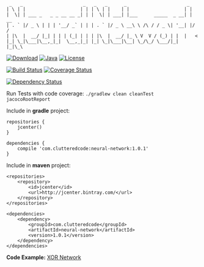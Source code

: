 ```
 _   _                      _   _   _      _                      _
| \ | |                    | | | \ | |    | |                    | |
|  \| | ___ _   _ _ __ __ _| | |  \| | ___| |___      _____  _ __| | __
| . ` |/ _ \ | | | '__/ _` | | | . ` |/ _ \ __\ \ /\ / / _ \| '__| |/ /
| |\  |  __/ |_| | | | (_| | | | |\  |  __/ |_ \ V  V / (_) | |  |   <
|_| \_|\___|\__,_|_|  \__,_|_| |_| \_|\___|\__| \_/\_/ \___/|_|  |_|\_\
```
[ ![Download](https://api.bintray.com/packages/cluttered-code/maven/neural-network/images/download.svg)](https://bintray.com/cluttered-code/maven/neural-network/_latestVersion)
[![Java](https://img.shields.io/badge/java-8-blue.svg)](http://docs.oracle.com/javase/8/docs/api/)
[![License](https://img.shields.io/badge/license-APLv2-blue.svg)](http://www.apache.org/licenses/LICENSE-2.0.txt)

[![Build Status](https://travis-ci.org/cluttered-code/neural-network.svg?branch=master)](https://travis-ci.org/cluttered-code/neural-network)
[![Coverage Status](https://coveralls.io/repos/cluttered-code/neural-network/badge.svg?branch=master)](https://coveralls.io/r/cluttered-code/neural-network?branch=master)

[![Dependency Status](https://www.versioneye.com/user/projects/54e42c2ed1ec577c9700028b/badge.svg?style=flat)](https://www.versioneye.com/user/projects/54e42c2ed1ec577c9700028b)


Run Tests with code coverage: `./gradlew clean cleanTest jacocoRootReport`

Include in **gradle** project:
```
repositories {
    jcenter()
}

dependencies {
    compile 'com.clutteredcode:neural-network:1.0.1'
}
```

Include in **maven** project:
```
<repositories>
    <repository>
        <id>jcenter</id>
        <url>http://jcenter.bintray.com/</url>
    </repository>
</repositories>

<dependencies>
    <dependency>
        <groupId>com.clutteredcode</groupId>
        <artifactId>neural-network</artifactId>
        <version>1.0.1</version>
    </dependency>
</dependencies>
```

**Code Example:** [XOR Network](https://github.com/cluttered-code/neural-network/blob/master/src/test/java/integration/XORTest.java)
